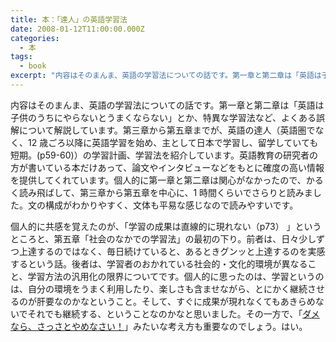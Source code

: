 ```yaml
---
title: 本：「達人」の英語学習法
date: 2008-01-12T11:00:00.000Z
categories:
  - 本
tags:
  - book
excerpt: "内容はそのまんま、英語の学習法についての話です。第一章と第二章は「英語は子供のうちにやらないとうまくならない」とか、特異な学習法など、よくある誤解について解説しています。第三章から第五章までが、英語の達人（英語圏でなく、12歳ごろ以降に英語学習を始め、主として日本で学習し、留学していても短期。(p59-60)）の学習計画、学習法を紹介しています。英語教育の研究者の方が書いている本だけあって、論文やインタビューなどをもとに確度の高い情報を提供してくれています。個人的に第一章と第二章は関心がなかったので、かるく読み飛ばして、第三章から第五章を中心に、1時間くらいでさらりと読みました。文の構成がわかりやすく、文体も平易な感じなので読みやすいです。"
---
```


内容はそのまんま、英語の学習法についての話です。第一章と第二章は「英語は子供のうちにやらないとうまくならない」とか、特異な学習法など、よくある誤解について解説しています。第三章から第五章までが、英語の達人（英語圏でなく、12 歳ごろ以降に英語学習を始め、主として日本で学習し、留学していても短期。(p59-60)）の学習計画、学習法を紹介しています。英語教育の研究者の方が書いている本だけあって、論文やインタビューなどをもとに確度の高い情報を提供してくれています。個人的に第一章と第二章は関心がなかったので、かるく読み飛ばして、第三章から第五章を中心に、1 時間くらいでさらりと読みました。文の構成がわかりやすく、文体も平易な感じなので読みやすいです。

個人的に共感を覚えたのが、「学習の成果は直線的に現れない（p73） 」というところと、第五章「社会のなかでの学習法」の最初の下り。前者は、日々少しずつ上達するのではなく、毎日続けていると、あるときグンッと上達するのを実感するという話。後者は、学習者のおかれている社会的・文化的環境が異なること、学習方法の汎用化の限界についてです。個人的に思ったのは、学習というのは、自分の環境をうまく利用したり、楽しさも含ませながら、とにかく継続させるのが肝要なのかなということ。そして、すぐに成果が現れなくてもあきらめないでそれでも継続する、ということなのかなと思いました。その一方で、「[ダメなら、さっさとやめなさい！](/2007/10/post_155/)」みたいな考え方も重要なのでしょう。はい。
